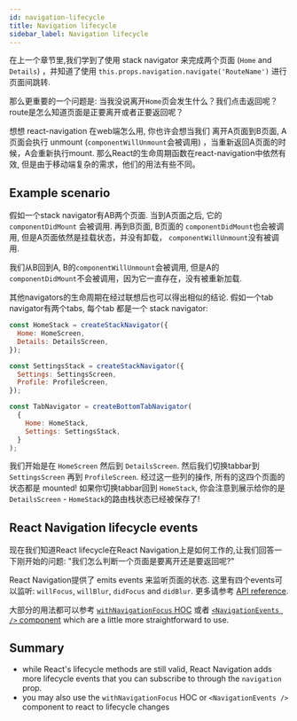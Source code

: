```yaml
---
id: navigation-lifecycle
title: Navigation lifecycle
sidebar_label: Navigation lifecycle
---
```


在上一个章节里,我们学到了使用 stack navigator 来完成两个页面 (`Home` and `Details`) ，并知道了使用 `this.props.navigation.navigate('RouteName')` 进行页面间跳转.

那么更重要的一个问题是: 当我没说离开`Home`页会发生什么？我们点击返回呢？route是怎么知道页面是正要离开或者正要返回呢？

想想 react-navigation 在web端怎么用, 你也许会想当我们 离开A页面到B页面, A页面会执行 unmount (`componentWillUnmount`会被调用) ，当重新返回A页面的时候，A会重新执行mount. 那么React的生命周期函数在react-navigation中依然有效, 但是由于移动端复杂的需求，他们的用法有些不同。

## Example scenario

假如一个stack navigator有AB两个页面. 当到A页面之后, 它的 `componentDidMount` 会被调用. 再到B页面, B页面的 `componentDidMount`也会被调用, 但是A页面依然是挂载状态，并没有卸载， `componentWillUnmount`没有被调用.

我们从B回到A, B的`componentWillUnmount`会被调用, 但是A的 `componentDidMount`不会被调用，因为它一直存在，没有被重新加载.

其他navigators的生命周期在经过联想后也可以得出相似的结论. 假如一个tab navigator有两个tabs, 每个tab 都是一个 stack navigator:


```jsx
const HomeStack = createStackNavigator({
  Home: HomeScreen,
  Details: DetailsScreen,
});

const SettingsStack = createStackNavigator({
  Settings: SettingsScreen,
  Profile: ProfileScreen,
});

const TabNavigator = createBottomTabNavigator(
  {
    Home: HomeStack,
    Settings: SettingsStack,
  }
);
```

我们开始是在 `HomeScreen` 然后到 `DetailsScreen`. 然后我们切换tabbar到 `SettingsScreen` 再到 `ProfileScreen`. 经过这一些列的操作, 所有的这四个页面的状态都是 mounted! 如果你切换tabbar回到 `HomeStack`, 你会注意到展示给你的是 `DetailsScreen` - `HomeStack`的路由栈状态已经被保存了!

## React Navigation lifecycle events

现在我们知道React lifecycle在React Navigation上是如何工作的,让我们回答一下刚开始的问题: "我们怎么判断一个页面是要离开还是要返回呢?"

React Navigation提供了 emits events 来监听页面的状态. 这里有四个events可以监听: `willFocus`, `willBlur`, `didFocus` and `didBlur`. 更多请参考 [API reference](navigation-prop.html#addlistener-subscribe-to-updates-to-navigation-lifecycle).

大部分的用法都可以参考 [`withNavigationFocus` HOC](with-navigation-focus.html) 或者 [`<NavigationEvents />` component](navigation-events.html) which are a little more straightforward to use.

## Summary

- while React's lifecycle methods are still valid, React Navigation adds more lifecycle events that you can subscribe to through the `navigation` prop.
- you may also use the `withNavigationFocus` HOC or `<NavigationEvents />` component to react to lifecycle changes

